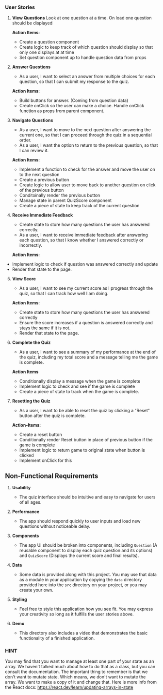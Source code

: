 ### User Stories

1. **View Questions**
   Look at one question at a time. On load one question should be displayed

   **Action Items:**
   - Create a question component
   - Create logic to keep track of which question should display so that only one displays at at time
   - Set question component up to handle question data from props

2. **Answer Questions**
   - As a user, I want to select an answer from multiple choices for each question, so that I can submit my response to the quiz.

   **Action Items:**
   - Build buttons for answer. (Coming from question data)
   - Create onClick so the user can make a choice. Handle onClick function as props from parent component.


3. **Navigate Questions**
   - As a user, I want to move to the next question after answering the current one, so that I can proceed through the quiz in a sequential order.
   - As a user, I want the option to return to the previous question, so that I can review it.

   **Action Items:**
   - Implement a function to check for the answer and move the user on to the next question
   - Create a previous button
   - Create logic to allow user to move back to another question on click of the previous button
   - Conditoinally render the previous button
   - Manage state in parent QuizScore component
   - Create a piece of state to keep track of the current question

4. **Receive Immediate Feedback**
   - Create state to store how many questions the user has answered correctly.
   - As a user, I want to receive immediate feedback after answering each question, so that I know whether I answered correctly or incorrectly.

   **Action Items:**
  - Implement logic to check if question was answered correctly and update 
   - Render that state to the page.

5. **View Score**
   - As a user, I want to see my current score as I progress through the quiz, so that I can track how well I am doing.

   **Action Items:**
   - Create state to store how many questions the user has answered correctly
   - Ensure the score increases if a question is answered correctly and stays the same if it is not.
   - Render that state to the page.

6. **Complete the Quiz**
   - As a user, I want to see a summary of my performance at the end of the quiz, including my total score and a message telling me the game is complete.

   **Action Items**
   - Conditionally display a message when the game is complete
   - Implement logic to check and see if the game is complete
   - Create a piece of state to track when the game is complete.

7. **Resetting the Quiz**
   - As a user, I want to be able to reset the quiz by clicking a "Reset" button after the quiz is complete.

   **Action-Items:** 
   - Create a reset button
   - Conditionally render Reset button in place of previous button if the game is complete
   - Implement logic to return game to original state when button is clicked
   - Implement onClick for this


## Non-Functional Requirements

1. **Usability**
   - The quiz interface should be intuitive and easy to navigate for users of all ages.

2. **Performance**
   - The app should respond quickly to user inputs and load new questions without noticeable delay.

3. **Components**
   - The app UI should be broken into components, including `Question` (A reusable component to display each quiz question and its options) and `QuizScore` (Displays the current score and final results).

4. **Data**
   - Some data is provided along with this project. You may use that data as a module in your application by copying the `data` directory provided here into the `src` directory on your project, or you may create your own.

5. **Styling**
   - Feel free to style this application how you see fit. You may express your creativity so long as it fulfills the user stories above.

6. **Demo**
   - This directory also includes a video that demonstrates the basic functionality of a finished application.
   

### HINT
You may find that you want to manage at least one part of your state as an array. We haven't talked much about how to do that as a class, but you can consult the documentation. The important thing to remember is that we don't want to mutate state. Which means, we don't want to mutate the array. We want to make a copy of it and change that. Here is more info from the React docs: https://react.dev/learn/updating-arrays-in-state